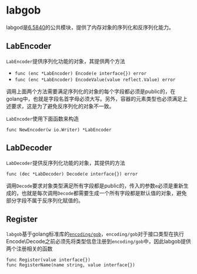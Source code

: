 # labgob 

labgod是[6.5840](https://pdos.csail.mit.edu/6.824/schedule.html)的公共模块，提供了内存对象的序列化和反序列化能力。

## LabEncoder

`LabEncoder`提供序列化功能的对象，其提供两个方法

- `func (enc *LabEncoder) Encode(e interface{}) error`
- `func (enc *LabEncoder) EncodeValue(value reflect.Value) error`

调用上面两个方法需要满足序列化的对象的每个字段都必须是public的，在golang中，也就是字段名首字母必须大写。另外，容器的元素类型也必须满足上述要求，这是为了避免反序列化的对象不一致。

`LabEncoder`使用下面函数来构造

```golang
func NewEncoder(w io.Writer) *LabEncoder
```

## LabDecoder

`LabDecoder`提供反序列化功能的对象，其提供的方法

```golang
func (dec *LabDecoder) Decode(e interface{}) error
```

调用`Decode`要求对象类型满足所有字段都是public的，传入的参数`e`必须是重新生成的，也就是每次调用`Decode`都需要生成一个所有字段都是默认值的对象，避免部分字段不属于反序列化赋值的。

## Register
`labgob`基于golang标准库的[`encoding/gob`](https://pkg.go.dev/encoding/gob)，`encoding/gob`对于接口类型在执行Encode\Decode之前必须先将类型信息注册到`encoding/gob`中，因此labgob提供两个注册相关的函数

```golang
func Register(value interface{})
func RegisterName(name string, value interface{})
```
